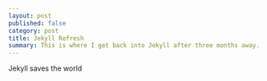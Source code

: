 ```yaml
---
layout: post
published: false
category: post
title: Jekyll Refresh
summary: This is where I get back into Jekyll after three months away.
---
```


Jekyll saves the world